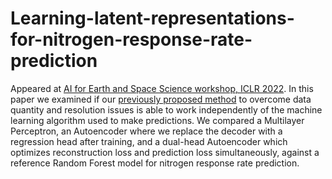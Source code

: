# Learning-latent-representations-for-nitrogen-response-rate-prediction

Appeared at [AI for Earth and Space Science workshop, ICLR 2022](https://ai4earthscience.github.io/iclr-2022-workshop/). In this paper we examined if our [previously proposed method](https://www.sciencedirect.com/science/article/pii/S1364815221003169) to overcome data quantity and resolution issues is able to work independently of the machine learning algorithm used to make predictions. We compared a Multilayer Perceptron, an Autoencoder where we replace the decoder with a regression head after training, and a dual-head Autoencoder which optimizes reconstruction loss and prediction loss simultaneously, against a reference Random Forest model for nitrogen response rate prediction.
